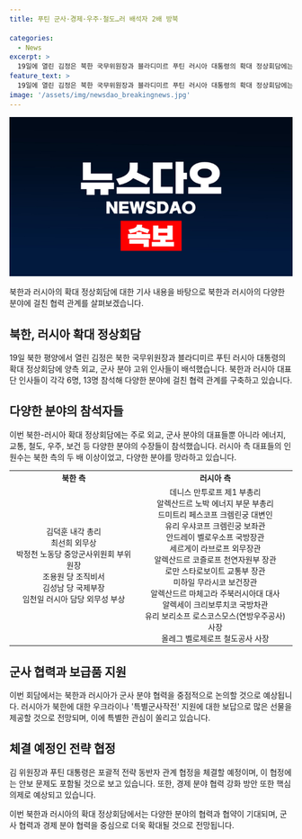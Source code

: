 ```yaml
---
title: 푸틴 군사·경제·우주·철도…러 배석자 2배 방북

categories:
  - News
excerpt: >
  19일에 열린 김정은 북한 국무위원장과 블라디미르 푸틴 러시아 대통령의 확대 정상회담에는 양측 외교, 군사 분야 고위 인사들이 배석했는데, 이번 회담은 군사 분야 협력을 중점으로 논의할 것으로 전망되며, 경제분야 협력 강화 방안도 핵심 의제로 다뤄질 것으로 예상된다. 이번 회담에서는 북한의 우주기술 발전을 지원하는 방안도 논의될 것으로 보이며, 러시아 전문가들은 북한이 러시아의 우크라이나 특별 군사작전에서 쌓은 실전 경험에 관심을 두고 있다고 분석하고 있다.
feature_text: >
  19일에 열린 김정은 북한 국무위원장과 블라디미르 푸틴 러시아 대통령의 확대 정상회담에는 양측 외교, 군사 분야 고위 인사들이 배석했는데, 이번 회담은 군사 분야 협력을 중점으로 논의할 것으로 전망되며, 경제분야 협력 강화 방안도 핵심 의제로 다뤄질 것으로 예상된다. 이번 회담에서는 북한의 우주기술 발전을 지원하는 방안도 논의될 것으로 보이며, 러시아 전문가들은 북한이 러시아의 우크라이나 특별 군사작전에서 쌓은 실전 경험에 관심을 두고 있다고 분석하고 있다.
image: '/assets/img/newsdao_breakingnews.jpg'
---
```


<p><img src="/assets/img/newsdao_breakingnews.jpg" alt="implanttips 속보" /></p>

<p>북한과 러시아의 확대 정상회담에 대한 기사 내용을 바탕으로 북한과 러시아의 다양한 분야에 걸친 협력 관계를 살펴보겠습니다.</p>

<h2 data-ke-size="size26">북한, 러시아 확대 정상회담</h2>

<p data-ke-size="size16">19일 북한 평양에서 열린 김정은 북한 국무위원장과 블라디미르 푸틴 러시아 대통령의 확대 정상회담에 양측 외교, 군사 분야 고위 인사들이 배석했습니다. 북한과 러시아 대표단 인사들이 각각 6명, 13명 참석해 다양한 분야에 걸친 협력 관계를 구축하고 있습니다.</p>

<h2 data-ke-size="size26">다양한 분야의 참석자들</h2>

<p data-ke-size="size16">이번 북한-러시아 확대 정상회담에는 주로 외교, 군사 분야의 대표들뿐 아니라 에너지, 교통, 철도, 우주, 보건 등 다양한 분야의 수장들이 참석했습니다. 러시아 측 대표들의 인원수는 북한 측의 두 배 이상이었고, 다양한 분야를 망라하고 있습니다.</p>

<table>
    <tr>
        <td style="text-align: center; height: 17px;"><b>북한 측</b></td>
        <td style="text-align: center; height: 17px;"><b>러시아 측</b></td>
    </tr>
    <tr>
        <td style="text-align: center; height: 17px;">김덕훈 내각 총리<br>최선희 외무상<br>박정천 노동당 중앙군사위원회 부위원장<br>조용원 당 조직비서<br>김성남 당 국제부장<br>임천일 러시아 담당 외무성 부상</td>
        <td style="text-align: center; height: 17px;">데니스 만투로프 제1 부총리<br>알렉산드르 노박 에너지 부문 부총리<br>드미트리 페스코프 크렘린궁 대변인<br>유리 우샤코프 크렘린궁 보좌관<br>안드레이 벨로우소프 국방장관<br>세르게이 라브로프 외무장관<br>알렉산드르 코즐로프 천연자원부 장관<br>로만 스타로보이트 교통부 장관<br>미하일 무라시코 보건장관<br>알렉산드르 마체고라 주북러시아대 대사<br>알렉세이 크리보루치코 국방차관<br>유리 보리소프 로스코스모스(연방우주공사) 사장<br>올레그 벨로제로프 철도공사 사장</td>
    </tr>
</table>

<h2 data-ke-size="size26">군사 협력과 보급품 지원</h2>

<p data-ke-size="size16">이번 회담에서는 북한과 러시아가 군사 분야 협력을 중점적으로 논의할 것으로 예상됩니다. 러시아가 북한에 대한 우크라이나 '특별군사작전' 지원에 대한 보답으로 많은 선물을 제공할 것으로 전망되며, 이에 특별한 관심이 쏠리고 있습니다.</p>

<h2 data-ke-size="size26">체결 예정인 전략 협정</h2>

<p data-ke-size="size16">김 위원장과 푸틴 대통령은 포괄적 전략 동반자 관계 협정을 체결할 예정이며, 이 협정에는 안보 문제도 포함될 것으로 보고 있습니다. 또한, 경제 분야 협력 강화 방안 또한 핵심 의제로 예상되고 있습니다.</p>

<p data-ke-size="size16">이번 북한과 러시아의 확대 정상회담에서는 다양한 분야의 협력과 협약이 기대되며, 군사 협력과 경제 분야 협력을 중심으로 더욱 확대될 것으로 전망됩니다.</p>

